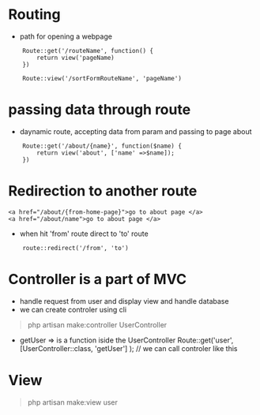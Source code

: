 # Routing 
* path for opening a webpage

```
    Route::get('/routeName', function() {
        return view('pageName)
    })

    Route::view('/sortFormRouteName', 'pageName')

```

# passing data through route
* daynamic route, accepting data from param and passing to 
page about

```
    Route::get('/about/{name}', function($name) {
        return view('about', ['name' =>$name]);
    })
```

# Redirection to another route 
```
<a href="/about/{from-home-page}">go to about page </a>
<a href="/about/name">go to about page </a>
```
* when hit 'from' route direct to 'to' route
```
    route::redirect('/from', 'to')
```

# Controller is a part of MVC
* handle request from user and display view and handle database 
* we can create controler using cli
> php artisan make:controller UserController

* getUser => is a function iside the UserController
Route::get('user',[UserController::class, 'getUser'] ); // we can call controler like this

# View
> php artisan make:view user